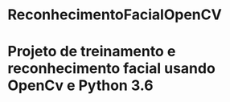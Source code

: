 # ReconhecimentoFacialOpenCV
# Projeto de treinamento e reconhecimento facial usando OpenCv e Python 3.6
